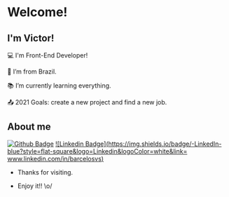 # Welcome!

## I'm Victor!

:computer: I'm Front-End Developer!

:house_with_garden: I’m from Brazil.

:books: I’m currently learning everything.

:outbox_tray: 2021 Goals: create a new project and find a new job.

## About me

[![Github Badge](https://img.shields.io/badge/-Github-000?style=flat-square&logo=Github&logoColor=white&link=https://github.com/barcelosvs)](https://github.com/barcelosvs)
[![Linkedin Badge](https://img.shields.io/badge/-LinkedIn-blue?style=flat-square&logo=Linkedin&logoColor=white&link= www.linkedin.com/in/barcelosvs)](www.linkedin.com/in/barcelosvs)

- Thanks for visiting.

- Enjoy it!! \o/
